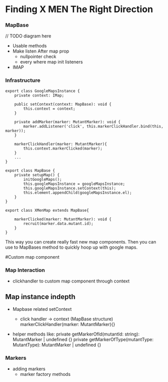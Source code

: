 

# Finding  X MEN The Right Direction

### MapBase

// TODO diagram here

- Usable methods
- Make listen After map prop
    - nullpointer check
    - every where map init listeners
- IMAP

### Infrastructure
```
export class GoogleMapsInstance {
    private context: IMap;
    
    public setContext(context: MapBase): void {
        this.context = context;
    }

    private addMarker(marker: MutantMarker): void {
        marker.addListener('click', this.markerClickHandler.bind(this, marker));
    }

    markerClickHandler(marker: MutantMarker){
        this.context.markerClicked(marker);
    }
    ...
}
```

```
export class MapBase {
    private setupMap() {
        initGoogleMaps();
        this.googleMapsInstance = googleMapsInstance;
        this.googleMapsInstance.setContext(this);
        this.element.appendChild(googleMapsInstance.el);
    }
}
```

```
export class XMenMap extends MapBase{
    
    markerClicked(marker: MutantMarker): void {
        recruit(marker.data.mutant.id);
    }
}
```

This way you can create really fast new map components. Then you can use to MapBases method to quickly
hoop up with google maps.

#Custom map component


### Map Interaction
- clickhandler to custom map component through context


## Map instance  indepth
- Mapbase related setContext
    - click handler -> context (MapBase structure)
    markerClickHandler(marker: MutantMarker){}

 - helper methods like:
    private getMarkerOfId(mutantId: string): MutantMarker | undefined {}
    private getMarkerOfType(mutantType: MutantType): MutantMarker | undefined {}


    
### Markers
- adding markers
    - marker factory methods
    
    

    

